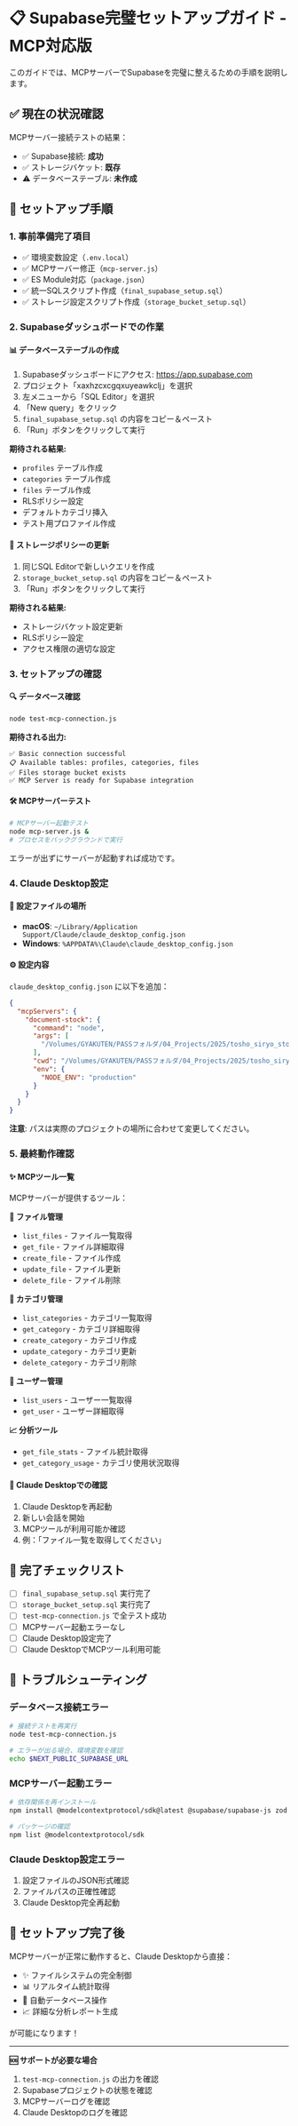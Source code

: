 # 📋 Supabase完璧セットアップガイド - MCP対応版

このガイドでは、MCPサーバーでSupabaseを完璧に整えるための手順を説明します。

## ✅ 現在の状況確認

MCPサーバー接続テストの結果：
- ✅ Supabase接続: **成功**
- ✅ ストレージバケット: **既存**
- ⚠️ データベーステーブル: **未作成**

## 🚀 セットアップ手順

### 1. 事前準備完了項目

- ✅ 環境変数設定（`.env.local`）
- ✅ MCPサーバー修正（`mcp-server.js`）
- ✅ ES Module対応（`package.json`）
- ✅ 統一SQLスクリプト作成（`final_supabase_setup.sql`）
- ✅ ストレージ設定スクリプト作成（`storage_bucket_setup.sql`）

### 2. Supabaseダッシュボードでの作業

#### 📊 データベーステーブルの作成

1. Supabaseダッシュボードにアクセス: https://app.supabase.com
2. プロジェクト「xaxhzcxcgqxuyeawkclj」を選択
3. 左メニューから「SQL Editor」を選択
4. 「New query」をクリック
5. `final_supabase_setup.sql` の内容をコピー＆ペースト
6. 「Run」ボタンをクリックして実行

**期待される結果:**
- `profiles` テーブル作成
- `categories` テーブル作成  
- `files` テーブル作成
- RLSポリシー設定
- デフォルトカテゴリ挿入
- テスト用プロファイル作成

#### 💾 ストレージポリシーの更新

1. 同じSQL Editorで新しいクエリを作成
2. `storage_bucket_setup.sql` の内容をコピー＆ペースト
3. 「Run」ボタンをクリックして実行

**期待される結果:**
- ストレージバケット設定更新
- RLSポリシー設定
- アクセス権限の適切な設定

### 3. セットアップの確認

#### 🔍 データベース確認

```bash
node test-mcp-connection.js
```

**期待される出力:**
```
✅ Basic connection successful
📋 Available tables: profiles, categories, files
✅ Files storage bucket exists
✅ MCP Server is ready for Supabase integration
```

#### 🛠️ MCPサーバーテスト

```bash
# MCPサーバー起動テスト
node mcp-server.js &
# プロセスをバックグラウンドで実行
```

エラーが出ずにサーバーが起動すれば成功です。

### 4. Claude Desktop設定

#### 📁 設定ファイルの場所

- **macOS**: `~/Library/Application Support/Claude/claude_desktop_config.json`
- **Windows**: `%APPDATA%\Claude\claude_desktop_config.json`

#### ⚙️ 設定内容

`claude_desktop_config.json` に以下を追加：

```json
{
  "mcpServers": {
    "document-stock": {
      "command": "node",
      "args": [
        "/Volumes/GYAKUTEN/PASSフォルダ/04_Projects/2025/tosho_siryo_stock_project/mcp-server.js"
      ],
      "cwd": "/Volumes/GYAKUTEN/PASSフォルダ/04_Projects/2025/tosho_siryo_stock_project",
      "env": {
        "NODE_ENV": "production"
      }
    }
  }
}
```

**注意**: パスは実際のプロジェクトの場所に合わせて変更してください。

### 5. 最終動作確認

#### ✨ MCPツール一覧

MCPサーバーが提供するツール：

**📁 ファイル管理**
- `list_files` - ファイル一覧取得
- `get_file` - ファイル詳細取得
- `create_file` - ファイル作成
- `update_file` - ファイル更新
- `delete_file` - ファイル削除

**📂 カテゴリ管理**  
- `list_categories` - カテゴリ一覧取得
- `get_category` - カテゴリ詳細取得
- `create_category` - カテゴリ作成
- `update_category` - カテゴリ更新
- `delete_category` - カテゴリ削除

**👥 ユーザー管理**
- `list_users` - ユーザー一覧取得
- `get_user` - ユーザー詳細取得

**📈 分析ツール**
- `get_file_stats` - ファイル統計取得
- `get_category_usage` - カテゴリ使用状況取得

#### 🔧 Claude Desktopでの確認

1. Claude Desktopを再起動
2. 新しい会話を開始
3. MCPツールが利用可能か確認
4. 例：「ファイル一覧を取得してください」

## 🎯 完了チェックリスト

- [ ] `final_supabase_setup.sql` 実行完了
- [ ] `storage_bucket_setup.sql` 実行完了  
- [ ] `test-mcp-connection.js` で全テスト成功
- [ ] MCPサーバー起動エラーなし
- [ ] Claude Desktop設定完了
- [ ] Claude DesktopでMCPツール利用可能

## 🚨 トラブルシューティング

### データベース接続エラー

```bash
# 接続テストを再実行
node test-mcp-connection.js

# エラーが出る場合、環境変数を確認
echo $NEXT_PUBLIC_SUPABASE_URL
```

### MCPサーバー起動エラー

```bash
# 依存関係を再インストール
npm install @modelcontextprotocol/sdk@latest @supabase/supabase-js zod dotenv

# パッケージの確認  
npm list @modelcontextprotocol/sdk
```

### Claude Desktop設定エラー

1. 設定ファイルのJSON形式確認
2. ファイルパスの正確性確認
3. Claude Desktop完全再起動

## 🎉 セットアップ完了後

MCPサーバーが正常に動作すると、Claude Desktopから直接：

- ✨ ファイルシステムの完全制御
- 📊 リアルタイム統計取得  
- 🔄 自動データベース操作
- 📈 詳細な分析レポート生成

が可能になります！

---

**🆘 サポートが必要な場合**

1. `test-mcp-connection.js` の出力を確認
2. Supabaseプロジェクトの状態を確認
3. MCPサーバーログを確認
4. Claude Desktopのログを確認